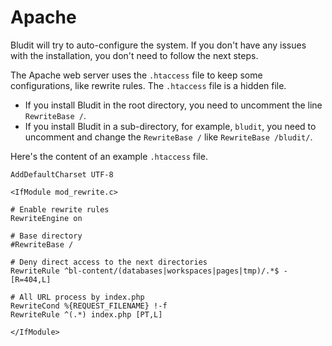 # Apache
<!-- position: 1 -->

Bludit will try to auto-configure the system. If you don't have any issues with the installation, you don't need to follow the next steps.

The Apache web server uses the `.htaccess` file to keep some configurations, like rewrite rules. The `.htaccess` file is a hidden file.

- If you install Bludit in the root directory, you need to uncomment the line `RewriteBase /`.
- If you install Bludit in a sub-directory, for example, `bludit`, you need to uncomment and change the `RewriteBase /` like `RewriteBase /bludit/`.

Here's the content of an example `.htaccess` file.

```
AddDefaultCharset UTF-8

<IfModule mod_rewrite.c>

# Enable rewrite rules
RewriteEngine on

# Base directory
#RewriteBase /

# Deny direct access to the next directories
RewriteRule ^bl-content/(databases|workspaces|pages|tmp)/.*$ - [R=404,L]

# All URL process by index.php
RewriteCond %{REQUEST_FILENAME} !-f
RewriteRule ^(.*) index.php [PT,L]

</IfModule>
```